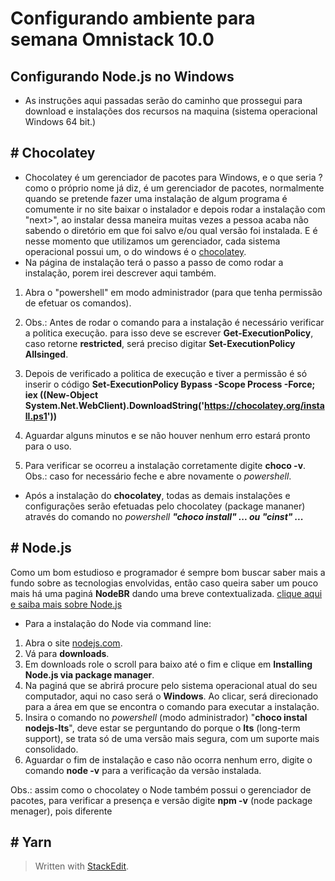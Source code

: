 ﻿# Configurando ambiente para semana Omnistack 10.0
## Configurando Node.js no Windows

 * As instruções aqui passadas serão do  caminho que prossegui para download e instalações dos recursos na maquina (sistema operacional Windows 64 bit.)
## # Chocolatey 
- Chocolatey é um gerenciador de pacotes para Windows, e o que seria ? como o próprio nome já diz, é um gerenciador de pacotes, normalmente quando se pretende fazer uma instalação de algum programa é comumente ir no site baixar o instalador e depois rodar a instalação com "next>", ao instalar dessa maneira muitas vezes a pessoa acaba não sabendo o diretório em que foi salvo e/ou qual versão foi instalada. E é nesse momento que utilizamos um gerenciador, cada sistema operacional possui um, o do windows é o [chocolatey](https://chocolatey.org/install). 
- Na página de instalação terá o passo a passo de como rodar a instalação, porem irei descrever aqui também.

1. Abra o "powershell" em modo administrador (para que tenha permissão de efetuar os comandos).
2.  Obs.: Antes de rodar o comando para a instalação é necessário verificar a politica execução. para isso deve se escrever **Get-ExecutionPolicy**, caso retorne **restricted**, será preciso digitar **Set-ExecutionPolicy Allsinged**.

3. Depois de verificado a politica de execução e tiver a permissão é só inserir o código **Set-ExecutionPolicy Bypass -Scope Process -Force; iex ((New-Object System.Net.WebClient).DownloadString('https://chocolatey.org/install.ps1'))**
4. Aguardar alguns minutos e se não houver nenhum erro estará pronto para o uso.
5. Para verificar se ocorreu a instalação corretamente digite **choco -v**. Obs.: caso for necessário feche e abre novamente o *powershell*.

- Após a instalação do **chocolatey**, todas as demais instalações e configurações serão efetuadas pelo chocolatey (package mananer) através do comando no *powershell* ***"choco install" ... ou "cinst" ...***

## # Node.js

Como um bom estudioso e programador é sempre bom buscar saber mais a fundo sobre as tecnologias envolvidas, então caso queira saber um pouco mais há uma paginá **NodeBR** dando uma breve contextualizada.  [clique aqui e saiba mais sobre Node.js](http://nodebr.com/o-que-e-node-js/)

- Para a instalação do Node via command line:
1. Abra o site [nodejs.com](https://nodejs.org/en/).
2. Vá para **downloads**.
3. Em downloads role o scroll para baixo até o fim e clique em **Installing Node.js via package manager**.
4. Na paginá que se abrirá procure pelo sistema operacional atual do seu computador, aqui no caso será o **Windows**. Ao clicar, será direcionado para a área em que se encontra o comando para executar a instalação.
5.  Insira o comando no *powershell* (modo administrador) "**choco instal nodejs-lts**", deve estar se perguntando do porque o **lts** (long-term support), se trata só de uma versão mais segura, com um suporte mais consolidado.
6. Aguardar o fim de instalação e caso não ocorra nenhum erro, digite o comando **node -v** para a verificação da versão instalada.

Obs.: assim como o chocolatey o Node também possui o gerenciador de pacotes, para verificar a presença e versão digite **npm -v** (node package menager), pois diferente

## # Yarn 



> Written with [StackEdit](https://stackedit.io/).
